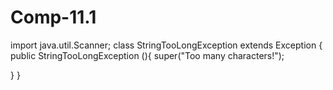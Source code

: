 # Comp-11.1

import java.util.Scanner;
class StringTooLongException extends Exception {
	public StringTooLongException (){
		super("Too many characters!");
	       
   }
}
